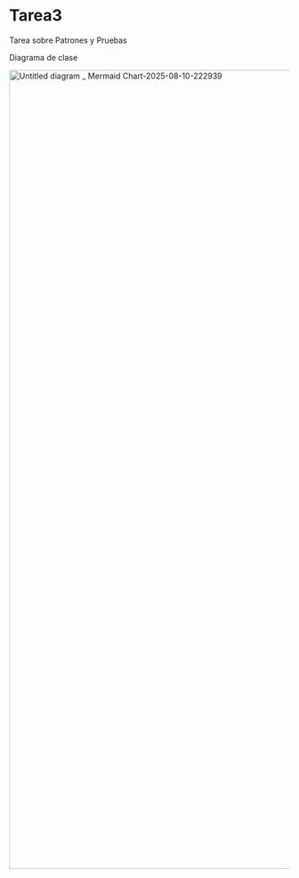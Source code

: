 # Tarea3
Tarea sobre Patrones y Pruebas 

Diagrama de clase


<img width="3840" height="1434" alt="Untitled diagram _ Mermaid Chart-2025-08-10-222939" src="https://github.com/user-attachments/assets/f2b164cf-b623-4818-951e-1468a2c48855" />



